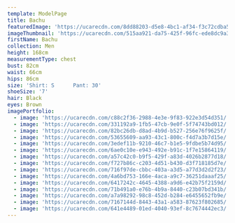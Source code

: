 ```yaml
---
template: ModelPage
title: Bachu
featuredImage: 'https://ucarecdn.com/8dd88203-d5e8-4bc1-af34-f3c72cdba54c/'
imageThumbnail: 'https://ucarecdn.com/515aa921-da75-425f-96fc-ede8dc9a3430/'
firstName: Bachu
collection: Men
height: 168cm
measurementType: chest
bust: 82cm
waist: 66cm
hips: 86cm
size: 'Shirt: S      Pant: 30'
shoeSize: '7'
hair: Black
eyes: Brown
imagePortfolio:
  - image: 'https://ucarecdn.com/c88c2f36-2988-4e3e-9f83-922e3d54d351/'
  - image: 'https://ucarecdn.com/331192a9-1fb5-47cb-9e0f-5f74743bd012/'
  - image: 'https://ucarecdn.com/82bc26db-d8ad-4b9d-b527-256e76f9625f/'
  - image: 'https://ucarecdn.com/53655609-aa93-43c1-800c-f4d7a3b7d15e/'
  - image: 'https://ucarecdn.com/3edef11b-9210-46c7-b1e5-9fdbe5b74d95/'
  - image: 'https://ucarecdn.com/6ae0c10e-e943-492e-b91c-1f7e15864119/'
  - image: 'https://ucarecdn.com/a57c42c0-b9f5-429f-a83d-4026b2877d18/'
  - image: 'https://ucarecdn.com/f727b86c-c203-4d51-b430-d3f718185d7e/'
  - image: 'https://ucarecdn.com/716f97de-cbbc-403a-a3d5-a77d3d2d2f23/'
  - image: 'https://ucarecdn.com/4a6bd753-166e-4aca-a9c7-36251daaaf25/'
  - image: 'https://ucarecdn.com/6417242c-4645-4388-a9d6-e42b75f2159d/'
  - image: 'https://ucarecdn.com/71b491a0-e76b-4b9a-8440-c23b07bd341b/'
  - image: 'https://ucarecdn.com/a7a98292-98c8-452d-b284-e6455652fb9e/'
  - image: 'https://ucarecdn.com/7167144d-8443-43a1-a583-87623f802685/'
  - image: 'https://ucarecdn.com/641e4489-01ed-4040-93ef-8c7674442ec3/'
---
```


